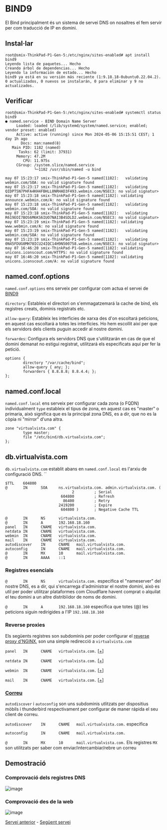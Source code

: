 # BIND9

El Bind principalment és un sistema de servei DNS on nosaltres el fem servir per com traducció de IP en domini.

## Instal·lar
```console
root@smix-ThinkPad-P1-Gen-5:/etc/nginx/sites-enabled# apt install bind9
Leyendo lista de paquetes... Hecho
Creando árbol de dependencias... Hecho
Leyendo la información de estado... Hecho
bind9 ya está en su versión más reciente (1:9.18.18-0ubuntu0.22.04.2).
0 actualizados, 0 nuevos se instalarán, 0 para eliminar y 9 no actualizados.
```

## Verificar
```console
root@smix-ThinkPad-P1-Gen-5:/etc/nginx/sites-enabled# systemctl status bind9
● named.service - BIND Domain Name Server
     Loaded: loaded (/lib/systemd/system/named.service; enabled; vendor preset: enabled)
     Active: active (running) since Mon 2024-05-06 15:15:51 CEST; 1 day 1h ago
       Docs: man:named(8)
   Main PID: 1182 (named)
      Tasks: 62 (limit: 37931)
     Memory: 47.2M
        CPU: 11.975s
     CGroup: /system.slice/named.service
             └─1182 /usr/sbin/named -u bind

may 07 15:23:17 smix-ThinkPad-P1-Gen-5 named[1182]:   validating webmin.com/SOA: no valid signature found
may 07 15:23:17 smix-ThinkPad-P1-Gen-5 named[1182]:   validating QIDPTSN7PHFA4KH4FBHLL0NRHAD3F493.webmin.com/NSEC3: no valid signatur>
may 07 15:23:18 smix-ThinkPad-P1-Gen-5 named[1182]: validating announce.webmin.com/A: no valid signature found
may 07 15:23:18 smix-ThinkPad-P1-Gen-5 named[1182]:   validating webmin.com/SOA: no valid signature found
may 07 15:23:18 smix-ThinkPad-P1-Gen-5 named[1182]:   validating R619EOI7BOS6M6KS6IUO7NAI3B4SDLD2.webmin.com/NSEC3: no valid signatur>
may 07 15:23:19 smix-ThinkPad-P1-Gen-5 named[1182]: validating www.webmin.com/A: no valid signature found
may 07 15:23:19 smix-ThinkPad-P1-Gen-5 named[1182]:   validating webmin.com/SOA: no valid signature found
may 07 15:23:19 smix-ThinkPad-P1-Gen-5 named[1182]:   validating 0N45FDUG0MH70ICU24IQC14H9N500758.webmin.com/NSEC3: no valid signatur>
may 07 16:46:20 smix-ThinkPad-P1-Gen-5 named[1182]: validating unicons.iconscout.com/HTTPS: no valid signature found
may 07 16:46:20 smix-ThinkPad-P1-Gen-5 named[1182]: validating unicons.iconscout.com/A: no valid signature found
```

## named.conf.options
`named.conf.options` ens serveix per configurar com actua el servei de [BIND9](https://github.com/Proyecto-Sintesi/configs/tree/main/etc/bind)

`directory`: Estableix el directori on s'emmagatzemará la cache de bind, els registres creats, dominis registrats etc.

`allow-query`: Estableix les interficies de xarxa des d'on escoltará peticions, en aquest cas escoltará a totes les interficies. Ho hem escollit així per que els servidors dels clients puguin accedir al nostre domini.

`forwardes`: Configura els servidors DNS que s'utilitzarán en cas de que el domini demanat no estigui registrat, utilitzará els especificats aquí per fer la petició.

```bind
options {
        directory "/var/cache/bind";
        allow-query { any; };
        forwarders { 8.8.8.8; 8.8.4.4; };
};
```

## named.conf.local
`named.conf.local` ens serveix per configurar cada zona (o FQDN) individualment
`type` estableix el tipus de zona, en aquest cas es "master" o primaria, això significa que es la principal zona DNS, es a dir, que no es la còpia ni "mirror" d'una altra.
```bind
zone "virtualvista.com" {
        type master;
        file "/etc/bind/db.virtualvista.com";
};
```

## db.virtualvista.com
`db.virtualvista.com` establit abans en `named.conf.local` es l'arxiu de configuració DNS.
``
```bind
$TTL    604800
@       IN      SOA     ns.virtualvista.com. admin.virtualvista.com. (
                              2         ; Serial
                         604800         ; Refresh
                          86400         ; Retry
                        2419200         ; Expire
                         604800 )       ; Negative Cache TTL

@       IN      NS      virtualvista.com.
@       IN      A       192.168.18.160
panel   IN      CNAME   virtualvista.com.
netdata IN      CNAME   virtualvista.com.
webmin  IN      CNAME   virtualvista.com.
mail    IN      CNAME   virtualvista.com.
autodiscover    IN      CNAME   mail.virtualvista.com.
autoconfig      IN      CNAME   mail.virtualvista.com.
@       IN      MX      10      mail.virtualvista.com.
@       IN      AAAA    ::1
```

### Registres esencials
`@       IN      NS      virtualvista.com.` especifica el "nameserver" del nostre DNS, es a dir, qui s'encarrega d'administrar el nostre domini, això es util per poder utilitzar plataformes com Cloudflare havent comprat o alquilat el teu domini a un altre distribïidor de noms de domini.

`@       IN      A       192.168.18.160` especifica que totes (@) les peticions siguin redirigides a l'IP `192.168.18.160`

### Reverse proxies
Els següents registres son subdominis per poder configurar el [reverse proxy d'NGINX](https://github.com/Proyecto-Sintesi/configs/blob/main/etc/nginx/sites-enabled/virtualvista.com.conf), son una simple redirecció a `virtualvista.com`

`panel   IN      CNAME   virtualvista.com.` [[+](https://github.com/Proyecto-Sintesi/configs/blob/main/etc/nginx/sites-enabled/pterodactyl.conf)]

`netdata IN      CNAME   virtualvista.com.` [[+](https://github.com/Proyecto-Sintesi/configs/blob/main/etc/nginx/sites-enabled/netdata.virtualvista.com.conf)]

`webmin  IN      CNAME   virtualvista.com.` [[+](https://github.com/Proyecto-Sintesi/configs/blob/main/etc/nginx/sites-enabled/webmin.virtualvista.com.conf)]

`mail    IN      CNAME   virtualvista.com.` [[+](https://github.com/Proyecto-Sintesi/configs/blob/main/etc/nginx/sites-enabled/mailcow.conf)]

### [Correu](https://github.com/Proyecto-Sintesi/configs/tree/main/etc/mailcow)
`autodiscover` i `autoconfig` son uns subdominis utlitzats per dispositius mòbils i thunderbird respectivament per configurar de maner rápida el seu client de correu.

`autodiscover    IN      CNAME   mail.virtualvista.com.` especifica 

`autoconfig      IN      CNAME   mail.virtualvista.com.`

`@       IN      MX      10      mail.virtualvista.com.` Els registres `MX` son utilitzats per saber com enviar/intercambiar/rebre un correu

## Demostració
### Comprovació dels registres DNS
![image](https://github.com/Proyecto-Sintesi/configs/assets/122394285/f1f6e869-c290-4ef3-a860-270ee082ce81)

### Comprovació des de la web
![image](https://github.com/Proyecto-Sintesi/configs/assets/122394285/5e8ac630-61d7-4077-a535-baca2c3becf0)

<p><a href="https://github.com/Proyecto-Sintesi/configs/tree/main/etc/vsftpd">Servei anterior</a> - <a href="https://github.com/Proyecto-Sintesi/configs/tree/main/etc/nginx/sites-enabled">Següent servei</a></p>
